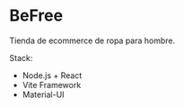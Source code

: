 # BeFree

Tienda de ecommerce de ropa para hombre.

Stack:
- Node.js + React
- Vite Framework
- Material-UI
